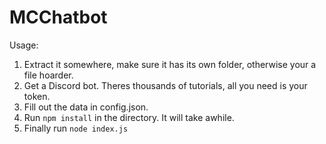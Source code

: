 # MCChatbot

Usage:

1. Extract it somewhere, make sure it has its own folder, otherwise your a file hoarder.
2. Get a Discord bot. Theres thousands of tutorials, all you need is your token.
2. Fill out the data in config.json.
3. Run `npm install` in the directory. It will take awhile.
4. Finally run `node index.js`
